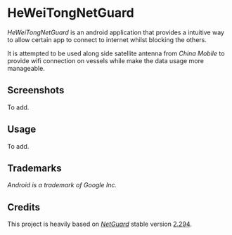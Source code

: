 # HeWeiTongNetGuard

*HeWeiTongNetGuard* is an android application that provides a intuitive way to allow certain app to connect to internet whilst blocking the others.

It is attempted to be used along side satellite antenna from *China Mobile* to provide wifi connection on vessels while make the data usage more manageable.

Screenshots
----------

To add.

Usage
----------

To add.

Trademarks
----------

*Android is a trademark of Google Inc.*

Credits
----------

This project is heavily based on [*NetGuard*](https://github.com/M66B/NetGuard) stable version [2.294](https://github.com/M66B/NetGuard/releases/tag/2.294).